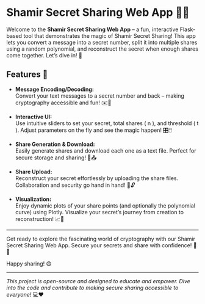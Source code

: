 # Shamir Secret Sharing Web App 🔐✨

Welcome to the **Shamir Secret Sharing Web App** – a fun, interactive Flask-based tool that demonstrates the magic of Shamir Secret Sharing! This app lets you convert a message into a secret number, split it into multiple shares using a random polynomial, and reconstruct the secret when enough shares come together. Let’s dive in! 🚀


## Features 🎉

- **Message Encoding/Decoding:**  
  Convert your text messages to a secret number and back – making cryptography accessible and fun! ✉️🔄

- **Interactive UI:**  
  Use intuitive sliders to set your secret, total shares \( n \), and threshold \( t \). Adjust parameters on the fly and see the magic happen! 🎛️🖱️

- **Share Generation & Download:**  
  Easily generate shares and download each one as a text file. Perfect for secure storage and sharing! 💾📤

- **Share Upload:**  
  Reconstruct your secret effortlessly by uploading the share files. Collaboration and security go hand in hand! 🤝🔓

- **Visualization:**  
  Enjoy dynamic plots of your share points (and optionally the polynomial curve) using Plotly. Visualize your secret’s journey from creation to reconstruction! 📈🎨

---

Get ready to explore the fascinating world of cryptography with our Shamir Secret Sharing Web App. Secure your secrets and share with confidence! 🔑🌟

Happy sharing! 😄

---

*This project is open-source and designed to educate and empower. Dive into the code and contribute to making secure sharing accessible to everyone!* 💻❤️
